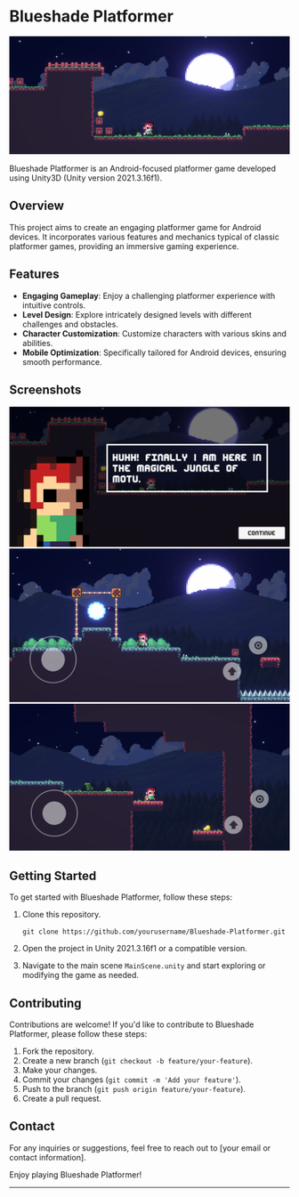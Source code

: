 # Blueshade Platformer

![Blueshade Platformer Banner](Z_external_src/cover.png)

Blueshade Platformer is an Android-focused platformer game developed using Unity3D (Unity version 2021.3.16f1).

## Overview

This project aims to create an engaging platformer game for Android devices. It incorporates various features and mechanics typical of classic platformer games, providing an immersive gaming experience.

## Features

- **Engaging Gameplay**: Enjoy a challenging platformer experience with intuitive controls.
- **Level Design**: Explore intricately designed levels with different challenges and obstacles.
- **Character Customization**: Customize characters with various skins and abilities.
- **Mobile Optimization**: Specifically tailored for Android devices, ensuring smooth performance.

## Screenshots

![Screenshot 1](Z_external_src/shot1.png)
![Screenshot 2](Z_external_src/shot2.png)
![Screenshot 3](Z_external_src/shot3.png)

## Getting Started

To get started with Blueshade Platformer, follow these steps:

1. Clone this repository.
    ```
    git clone https://github.com/yourusername/Blueshade-Platformer.git
    ```

2. Open the project in Unity 2021.3.16f1 or a compatible version.

3. Navigate to the main scene `MainScene.unity` and start exploring or modifying the game as needed.

## Contributing

Contributions are welcome! If you'd like to contribute to Blueshade Platformer, please follow these steps:

1. Fork the repository.
2. Create a new branch (`git checkout -b feature/your-feature`).
3. Make your changes.
4. Commit your changes (`git commit -m 'Add your feature'`).
5. Push to the branch (`git push origin feature/your-feature`).
6. Create a pull request.


## Contact

For any inquiries or suggestions, feel free to reach out to [your email or contact information].

Enjoy playing Blueshade Platformer!

---